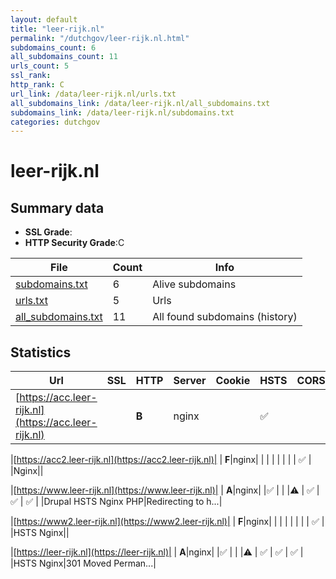 ```yaml
---
layout: default
title: "leer-rijk.nl"
permalink: "/dutchgov/leer-rijk.nl.html"
subdomains_count: 6
all_subdomains_count: 11
urls_count: 5
ssl_rank: 
http_rank: C
url_link: /data/leer-rijk.nl/urls.txt
all_subdomains_link: /data/leer-rijk.nl/all_subdomains.txt
subdomains_link: /data/leer-rijk.nl/subdomains.txt
categories: dutchgov
---
```



# leer-rijk.nl
## Summary data


 - **SSL Grade**:
 - **HTTP Security Grade**:C


| File       | Count | Info |
|------------|-------|------|
|[subdomains.txt](/data/leer-rijk.nl/subdomains.txt)|6|Alive subdomains|
|[urls.txt](/data/leer-rijk.nl/urls.txt)|5|Urls|
|[all_subdomains.txt](/data/leer-rijk.nl/all_subdomains.txt)|11|All found subdomains (history)|


## Statistics


| Url | SSL | HTTP | Server | Cookie | HSTS | CORS | CTO | CSP | XFO | XXP | RP |FP| Tech |Title |
|--------|-------|-------|------|------|------|------|------|------|------|------|------|------|------|------|
|[https://acc.leer-rijk.nl](https://acc.leer-rijk.nl)| | **B**|nginx| |:white_check_mark: | | |:warning: | | | :white_check_mark: | |Drupal HSTS Nginx PHP|Redirecting to h...|


|[https://acc2.leer-rijk.nl](https://acc2.leer-rijk.nl)| | **F**|nginx| | | | | | | | :white_check_mark: | |Nginx||


|[https://www.leer-rijk.nl](https://www.leer-rijk.nl)| | **A**|nginx| |:white_check_mark: | | |:warning: | :white_check_mark: | :white_check_mark: | :white_check_mark: | |Drupal HSTS Nginx PHP|Redirecting to h...|


|[https://www2.leer-rijk.nl](https://www2.leer-rijk.nl)| | **F**|nginx| | | | | | | | :white_check_mark: | |HSTS Nginx||


|[https://leer-rijk.nl](https://leer-rijk.nl)| | **A**|nginx| |:white_check_mark: | | |:warning: | :white_check_mark: | :white_check_mark: | :white_check_mark: | |HSTS Nginx|301 Moved Perman...|

